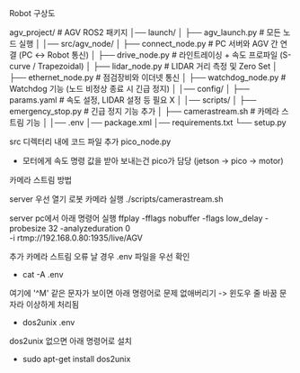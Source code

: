 Robot 구상도

agv_project/                 # AGV ROS2 패키지
│── launch/
│   ├── agv_launch.py    # 모든 노드 실행
│
│── src/agv_node/
│   ├── connect_node.py      # PC 서버와 AGV 간 연결 (PC ↔ Robot 통신)
│   ├── drive_node.py        # 라인트레이싱 + 속도 프로파일 (S-curve / Trapezoidal)
│   ├── lidar_node.py        # LIDAR 거리 측정 및 Zero Set
│   ├── ethernet_node.py     # 점검장비와 이더넷 통신
│   ├── watchdog_node.py     # Watchdog 기능 (노드 비정상 종료 시 긴급 정지)
│
│── config/
│   ├── params.yaml          # 속도 설정, LIDAR 설정 등 필요 X
│
│── scripts/
│   ├── emergency_stop.py    # 긴급 정지 기능 추가
│   ├── camerastream.sh      # 카메라 스트림 기능
│
│── .env
│── package.xml
│── requirements.txt
└── setup.py

src 디렉터리 내에 코드 파일 추가 pico_node.py
- 모터에게 속도 명령 값을 받아 보내는건 pico가 담당 (jetson → pico → motor)

카메라 스트림 방법

server 우선 열기
로봇 카메라 실행 ./scripts/camerastream.sh

server pc에서 아래 명령어 실행
ffplay -fflags nobuffer -flags low_delay -probesize 32 -analyzeduration 0 \
  -i rtmp://192.168.0.80:1935/live/AGV


추가 카메라 스트림 오류 날 경우 .env 파일을 우선 확인
- cat -A .env

여기에 '^M' 같은 문자가 보이면 아래 명령어로 문제 없애버리기 -> 윈도우 줄 바꿈 문자라 이상하게 처리됨

- dos2unix .env

dos2unix 없으면 아래 명령어로 설치

- sudo apt-get install dos2unix